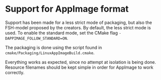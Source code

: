 # Support for AppImage format

Support has been made for a less strict mode of packaging, but also the FSH-model proposed by the creators.
By default, the less strict mode is used. To enable the standard mode, set the CMake flag `-DAPPIMAGE_FOLLOW_STANDARD=ON`.

The packaging is done using the script found in `cmake/Packaging/LinuxAppImageBuild.cmake`.

Everything works as expected, since no attempt at isolation is being done. Resource filenames should be kept simple in order for AppImage to work correctly.
